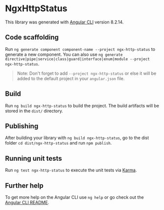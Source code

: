 # NgxHttpStatus

This library was generated with [Angular CLI](https://github.com/angular/angular-cli) version 8.2.14.

## Code scaffolding

Run `ng generate component component-name --project ngx-http-status` to generate a new component. You can also use `ng generate directive|pipe|service|class|guard|interface|enum|module --project ngx-http-status`.
> Note: Don't forget to add `--project ngx-http-status` or else it will be added to the default project in your `angular.json` file. 

## Build

Run `ng build ngx-http-status` to build the project. The build artifacts will be stored in the `dist/` directory.

## Publishing

After building your library with `ng build ngx-http-status`, go to the dist folder `cd dist/ngx-http-status` and run `npm publish`.

## Running unit tests

Run `ng test ngx-http-status` to execute the unit tests via [Karma](https://karma-runner.github.io).

## Further help

To get more help on the Angular CLI use `ng help` or go check out the [Angular CLI README](https://github.com/angular/angular-cli/blob/master/README.md).
